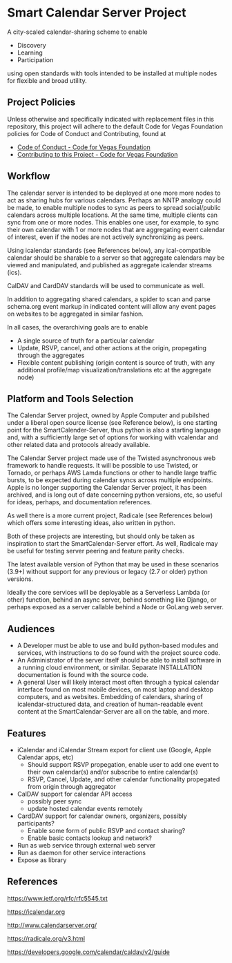 # Smart Calendar Server Project

A city-scaled calendar-sharing scheme to enable

* Discovery
* Learning
* Participation

using open standards with tools intended to be installed at multiple nodes for flexible and broad utility.

## Project Policies

Unless otherwise and specifically indicated with replacement files in this repository, this project will adhere to the default Code for Vegas Foundation policies for Code of Conduct and Contributing, found at

* [Code of Conduct - Code for Vegas Foundation](https://github.com/CodeForVegas/.github/blob/main/CODE_OF_CONDUCT.md)
* [Contributing to this Project - Code for Vegas Foundation](https://github.com/CodeForVegas/.github/blob/main/CONTRIBUTING.md)

## Workflow

The calendar server is intended to be deployed at one more more nodes to act as sharing hubs for various calendars. Perhaps an NNTP analogy could be made, to enable multiple nodes to sync as peers to spread social/public calendars across multiple locations. At the same time, multiple clients can sync from one or more nodes. This enables one user, for example, to sync their own calendar with 1 or more nodes that are aggregating event calendar of interest, even if the nodes are not actively synchronizing as peers.

Using icalendar standards (see References below), any ical-compatible calendar should be sharable to a server so that aggregate calendars may be viewed and manipulated, and published as aggregate icalendar streams (ics).

CalDAV and CardDAV standards will be used to communicate as well.

In addition to aggregating shared calendars, a spider to scan and parse schema.org event markup in indicated content will allow any event pages on websites to be aggregated in similar fashion.

In all cases, the overarchiving goals are to enable

* A single source of truth for a particular calendar
* Update, RSVP, cancel, and other actions at the origin, propegating through the aggregates
* Flexible content publishing (origin content is source of truth, with any additional profile/map visualization/translations etc at the aggregate node)

## Platform and Tools Selection

The Calendar Server project, owned by Apple Computer and pubilshed under a liberal open source license (see Reference below), is one starting point for the SmartCalender-Server, thus python is also a starting language and, with a sufficiently large set of options for working with vcalendar and other related data and protocols already available.

The Calendar Server project made use of the Twisted asynchronous web framework to handle requests. It will be possible to use Twisted, or Tornado, or perhaps AWS Lamda functions or other to handle large traffic bursts, to be expected during calendar syncs across multiple endpoints. Apple is no longer supporting the Calendar Server project, it has been archived, and is long out of date concerning python versions, etc, so useful for ideas, perhaps, and documentation references.

As well there is a more current project, Radicale (see References below) which offers some interesting ideas, also written in python.

Both of these projects are interesting, but should only be taken as inspiration to start the SmartCalendar-Server effort. As well, Radicale may be useful for testing server peering and feature parity checks.

The latest available version of Python that may be used in these scenarios (3.9+) without support for any previous or legacy (2.7 or older) python versions.

Ideally the core services will be deployable as a Serverless Lambda (or other) function, behind an async server, behind something like Django, or perhaps exposed as a server callable behind a Node or GoLang web server.

## Audiences

* A Developer must be able to use and build python-based modules and services, with instructions to do so found with the project source code.
* An Administrator of the server itself should be able to install software in a running cloud environment, or similar. Separate INSTALLATION documentation is found with the source code.
* A general User will likely interact most often through a typical calendar interface found on most mobile devices, on most laptop and desktop computers, and as websites. Embedding of calendars, sharing of icalendar-structured data, and creation of human-readable event content at the SmartCalendar-Server are all on the table, and more.

## Features

* iCalendar and iCalendar Stream export for client use (Google, Apple Calendar apps, etc)
  * Should support RSVP propegation, enable user to add one event to their own calendar(s) and/or subscribe to entire calendar(s)
  * RSVP, Cancel, Update, and other calendar functionality propegated from origin through aggregator
* CalDAV support for calendar API access
  * possibly peer sync
  * update hosted calendar events remotely
* CardDAV support for calendar owners, organizers, possibly participants?
  * Enable some form of public RSVP and contact sharing?
  * Enable basic contacts lookup and network?
* Run as web service through external web server
* Run as daemon for other service interactions
* Expose as library

## References

<https://www.ietf.org/rfc/rfc5545.txt>

<https://icalendar.org>

<http://www.calendarserver.org/>

<https://radicale.org/v3.html>

<https://developers.google.com/calendar/caldav/v2/guide>
